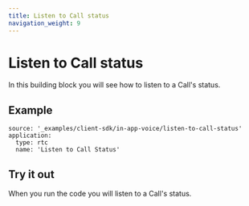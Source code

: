 ```yaml
---
title: Listen to Call status
navigation_weight: 9
---
```


# Listen to Call status

In this building block you will see how to listen to a Call's status.

## Example

```building_blocks
source: '_examples/client-sdk/in-app-voice/listen-to-call-status'
application:
  type: rtc
  name: 'Listen to Call Status'
```

## Try it out

When you run the code you will listen to a Call's status.